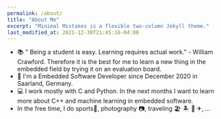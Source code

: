 ```yaml
---
permalink: /about/
title: "About Me"
excerpt: "Minimal Mistakes is a flexible two-column Jekyll theme."
last_modified_at: 2021-12-30T21:45:16-04:00
---
```


- 📚 " Being a student is easy. Learning requires actual work." - William Crawford. Therefore it is the best for me to learn a new thing in the embedded field by trying it on an evaluation board. 
- 💼 I'm a Embedded Software Developer since December 2020 in Saarland, Germany. 
- 💻 I work mostly with C and Python. In the next months I want to learn more about C++ and machine learning in embedded software.
- In the free time, I do sports🏸, photography 📷, traveling 🏖 🏝 🚊 ✈, ...

